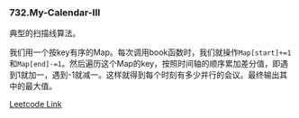 ### 732.My-Calendar-III

典型的扫描线算法。

我们用一个按key有序的Map。每次调用book函数时，我们就操作```Map[start]+=1```和```Map[end]-=1```。然后遍历这个Map的key，按照时间轴的顺序累加差分值，即遇到1就加一，遇到-1就减一。这样就得到每个时刻有多少并行的会议。最终输出其中的最大值。

[Leetcode Link](https://leetcode.com/problems/my-calendar-iii)
